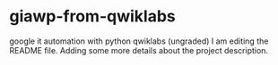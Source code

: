 # giawp-from-qwiklabs
google it automation with python qwiklabs (ungraded)
I am editing the README file. Adding some more details about the project description.

